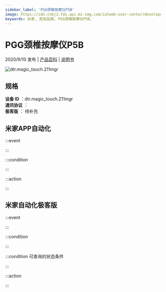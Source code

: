 ```yaml
---
sidebar_label: 'PGG颈椎按摩仪P5B'
image: https://cdn.cnbj1.fds.api.mi-img.com/iotweb-user-center/developer_1679047766818TnaOSIUT.png?GalaxyAccessKeyId=AKVGLQWBOVIRQ3XLEW&Expires=9223372036854775807&Signature=rIIiRDFOcjKhCUY60hE/Rfqnp8Y=
keywords: 米家, 其他品牌, PGG颈椎按摩仪P5B, 
---
```

# PGG颈椎按摩仪P5B

2020/9/10 发布 | [产品百科](https://home.mi.com/webapp/content/baike/product/index.html?model=dtr.magic_touch.211mgr/) | [说明书](https://home.mi.com/views/introduction.html?model=dtr.magic_touch.211mgr&region=cn)

![dtr.magic_touch.211mgr](https://cdn.cnbj1.fds.api.mi-img.com/iotweb-user-center/developer_1679047766818TnaOSIUT.png?GalaxyAccessKeyId=AKVGLQWBOVIRQ3XLEW&Expires=9223372036854775807&Signature=rIIiRDFOcjKhCUY60hE/Rfqnp8Y=)

## 规格  
> 
**设备 ID** ：dtr.magic_touch.211mgr  
**通讯协议** ：  
**极客版**  ： 待补充 


## 米家APP自动化  

:::event  

:::

:::condition  

:::

:::action   

:::

## 米家自动化极客版  

:::event  

:::

:::condition  

:::

:::condition 可查询的状态条件  

:::

:::action  

:::

        

